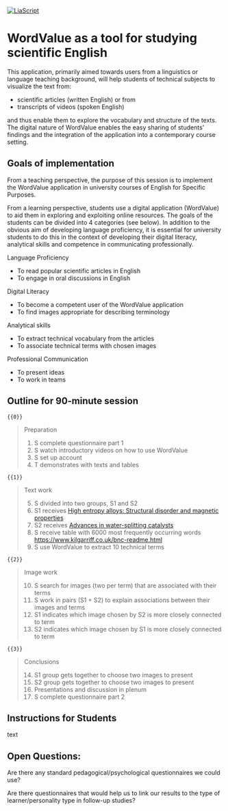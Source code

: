 <!--
author:   Mark Jacob
email:    Mark.Jacob@iuz.tu-freiberg.de
version:  0.0.1
language: en
narrator: US English Female

comment:  Plan for first implementation ofWordValue.
          First semester students at TU Freiberg.

link:     https://cdn.jsdelivr.net/chartist.js/latest/chartist.min.css

script:   https://cdn.jsdelivr.net/chartist.js/latest/chartist.min.js

icon:     https://www.wordvalue.gwi.uni-muenchen.de/static/Logo_3.png

translation: Deutsch translations/WV_1_plan_de.md
-->

[![LiaScript](https://raw.githubusercontent.com/LiaScript/LiaScript/master/badges/course.svg)](https://liascript.github.io/course/?https://github.com/TUBAF-IUZ-LiaScript/STEM-English-1/blob/main/WV_1_plan.md)


# WordValue as a tool for studying scientific English



This application, primarily aimed towards users from a linguistics or language teaching background, will help students of technical subjects to visualize the text from:

- scientific articles (written English) or from
- transcripts of videos (spoken English)

 and thus enable them to explore the vocabulary and structure of the texts. The digital nature of WordValue enables the easy sharing of students' findings and the integration of the application into a contemporary course setting.

## Goals of implementation

From a teaching perspective, the purpose of this session is to implement the WordValue application in university courses of English for Specific Purposes.


From a learning perspective, students use a digital application (WordValue) to aid them in exploring and exploiting online resources. The goals of the students can be divided into 4 categories (see below). In addition to the obvious aim of developing language proficiency, it is essential for university students to do this in the context of developing their digital literacy, analytical skills and competence in communicating professionally.

Language Proficiency

- To read popular scientific articles in English
- To engage in oral discussions in English

Digital Literacy

- To become a competent user of the WordValue application
- To find images appropriate for describing terminology

Analytical skills

- To extract technical vocabulary from the articles
- To associate technical terms with chosen images

Professional Communication

- To present ideas
- To work in teams

## Outline for 90-minute session

    {{0}}
> Preparation
>
> 1. S complete questionnaire part 1
> 2. S watch introductory videos on how to use WordValue
> 3. S set up account
> 4. T demonstrates with texts and tables

    {{1}}
> Text work
>
> 5. S divided into two groups, S1 and S2
> 6. S1 receives [High entropy alloys: Structural disorder and magnetic properties](https://www.sciencedaily.com/releases/2022/10/221020125940.htm)
> 7. S2 receives [Advances in water-splitting catalysts](https://www.sciencedaily.com/releases/2022/10/221020122953.htm)
> 8. S receive table with 6000 most frequently occurring words https://www.kilgarriff.co.uk/bnc-readme.html
> 9. S use WordValue to extract 10 technical terms

    {{2}}
> Image work
>
> 10. S search for images (two per term) that are associated with their terms
> 11. S work in pairs (S1 + S2) to explain associations between their images and terms
> 12. S1 indicates which image chosen by S2 is more closely connected to term
> 13. S2 indicates which image chosen by S1 is more closely connected to term

    {{3}}
> Conclusions
>
> 14. S1 group gets together to choose two images to present
> 15. S2 group gets together to choose two images to present
> 16. Presentations and discussion in plenum
> 17. S complete questionnaire part 2

## Instructions for Students

text

## Open Questions:

Are there any standard pedagogical/psychological questionnaires we could use?

Are there questionnaires that would help us to link our results to the type of learner/personality type in follow-up studies?

